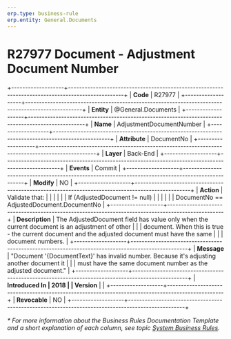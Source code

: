 ```yaml
---
erp.type: business-rule
erp.entity: General.Documents
---
```


# R27977 Document - Adjustment Document Number
+-------------------+--------------------------------------------------------------------------------------------------+
| **Code**          | R27977                                                                                           |
+-------------------+--------------------------------------------------------------------------------------------------+
| **Entity**        | @General.Documents                                                                               |
+-------------------+--------------------------------------------------------------------------------------------------+
| **Name**          | AdjustmentDocumentNumber                                                                         |
+-------------------+--------------------------------------------------------------------------------------------------+
| **Attribute**     | DocumentNo                                                                                       |
+-------------------+--------------------------------------------------------------------------------------------------+
| **Layer**         | Back-End                                                                                         |
+-------------------+--------------------------------------------------------------------------------------------------+
| **Events**        | Commit                                                                                           |
+-------------------+--------------------------------------------------------------------------------------------------+
| **Modify**        | NO                                                                                               |
+-------------------+--------------------------------------------------------------------------------------------------+
| **Action**        | Validate that:                                                                                   |
|                   |                                                                                                  |
|                   | If (AdjustedDocument != null)                                                                    |
|                   |                                                                                                  |
|                   | DocumentNo == AdjustedDocument.DocumentNo                                                        |
+-------------------+--------------------------------------------------------------------------------------------------+
| **Description**   | The AdjustedDocument field has value only when the current document is an adjustment of other    |
|                   | document. When this is true - the current document and the adjusted document must have the same  |
|                   | document numbers.                                                                                |
+-------------------+--------------------------------------------------------------------------------------------------+
| **Message**       | \"Document \'{DocumentText}\' has invalid number. Because it\'s adjusting another document it    |
|                   | must have the same document number as the adjusted document.\"                                   |
+-------------------+--------------------------------------------------------------------------------------------------+
| **Introduced In   | 2018                                                                                             |
| Version**         |                                                                                                  |
+-------------------+--------------------------------------------------------------------------------------------------+
| **Revocable**     | NO                                                                                               |
+-------------------+--------------------------------------------------------------------------------------------------+

*\* For more information about the Business Rules Documentation Template and a short explanation of each column, see
topic [System Business Rules](../templates/template-description-system-business-rules.md).*
